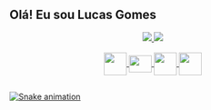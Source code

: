 ## Olá! Eu sou Lucas Gomes
<div align="center">
  <a href="https://github.com/lucasgomeszx">
  <img src="https://github-readme-stats.vercel.app/api?username=lucasgomeszx&show_icons=true&theme=dracula&include_all_commits=true&count_private=true"/>
  <img src="https://github-readme-stats.vercel.app/api/top-langs/?username=lucasgomeszx&layout=compact&langs_count=7&theme=dracula"/>
</div>
 
<div align="center"><br>
<img align="center" height="40" width="40" src="https://cdn.jsdelivr.net/gh/devicons/devicon/icons/androidstudio/androidstudio-original.svg" />
<img align="center" height="30" width="40" src="https://cdn.jsdelivr.net/gh/devicons/devicon/icons/kotlin/kotlin-original.svg" />
<img align="center" height="40" width="40" src="https://cdn.jsdelivr.net/gh/devicons/devicon/icons/xcode/xcode-plain.svg" />
<img align="center" height="40" width="40" src="https://cdn.jsdelivr.net/gh/devicons/devicon/icons/swift/swift-original.svg" />
</div>
    
  ##
 
![Snake animation](https://github.com/lucasgomeszx/lucasgomeszx/blob/output/github-contribution-grid-snake.svg)

